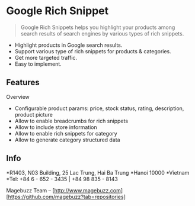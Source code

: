# Google Rich Snippet
> Google Rich Snippets helps you highlight your products among search results of search engines by various types of rich snippets.


* Highlight products in Google search results.
* Support various type of rich snippets for products & categories.
* Get more targeted traffic.
* Easy to implement.


## Features
   Overview

* Configurable product params: price, stock status, rating, description, product picture
* Allow to enable breadcrumbs for rich snippets
* Allow to include store information
* Allow to enable rich snippets for category
* Allow to generate category structured data


## Info

*R1403, N03 Building, 25 Lac Trung, Hai Ba Trung
*Hanoi 10000
*Vietnam
*Tel: +84 6 - 652 - 3435 | +84 98 835 - 8143

Magebuzz Team – [http://www.magebuzz.com]
[https://github.com/magebuzz?tab=repositories]

